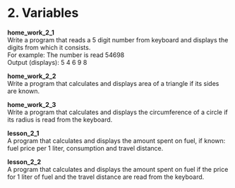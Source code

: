 <h1> 2. Variables </h1>

<p>
<b> home_work_2_1 </b><br>
Write a program that reads a 5 digit number from keyboard and displays the digits from which it consists.<br> 
For example: The number is read 54698<br>
Output (displays): 	5
            		4
            		6
            		9
            		8
</p>

<p>
<b> home_work_2_2 </b><br>
Write a program that calculates and displays area of a triangle if its sides are known.
</p>

<p>
<b> home_work_2_3 </b><br>
Write a program that calculates and displays the circumference of a circle if its radius is read from the keyboard.
</p>

<p>
<b> lesson_2_1 </b><br>
A program that calculates and displays the amount spent on fuel, if known: fuel price per 1 liter, consumption and travel distance.
</p>

<p>
<b> lesson_2_2 </b><br>
A program that calculates and displays the amount spent on fuel if the price for 1 liter of fuel and the travel distance are read from the keyboard.
</p>
